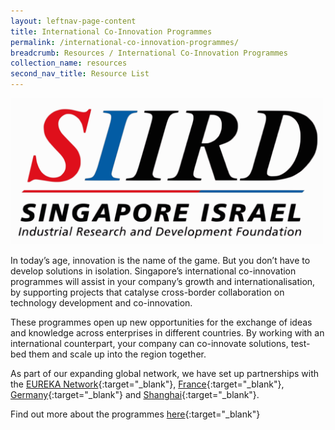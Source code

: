 ```yaml
---
layout: leftnav-page-content
title: International Co-Innovation Programmes
permalink: /international-co-innovation-programmes/
breadcrumb: Resources / International Co-Innovation Programmes
collection_name: resources
second_nav_title: Resource List
---
```


<img src="/images/resources/SIIRD Logo_white bkgnd.png" alt="1" style="width:500px;height:234px;">

In today’s age, innovation is the name of the game. But you don’t have to develop solutions in isolation. Singapore’s international co-innovation programmes will assist in your company’s growth and internationalisation, by supporting projects that catalyse cross-border collaboration on technology development and co-innovation.

These programmes open up new opportunities for the exchange of ideas and knowledge across enterprises in different countries. By working with an international counterpart, your company can co-innovate solutions, test-bed them and scale up into the region together.

As part of our expanding global network, we have set up partnerships with the [EUREKA Network](https://www.enterprisesg.gov.sg/financial-assistance/grants/for-local-companies/international-co-innovation-programmes/eureka-global-stars-initiative){:target="_blank"}, [France](https://www.enterprisesg.gov.sg/financial-assistance/grants/for-local-companies/international-co-innovation-programmes/singapore-france-joint-innovation-call){:target="_blank"}, [Germany](https://www.enterprisesg.gov.sg/financial-assistance/grants/for-local-companies/international-co-innovation-programmes/germany-singapore-sme-funding-programme){:target="_blank"} and [Shanghai](https://www.enterprisesg.gov.sg/financial-assistance/grants/for-local-companies/international-co-innovation-programmes/singapore-shanghai-joint-innovation-call){:target="_blank"}.

Find out more about the programmes [here](https://www.enterprisesg.gov.sg/financial-assistance/grants/for-local-companies/international-co-innovation-programmes/overview){:target="_blank"}
